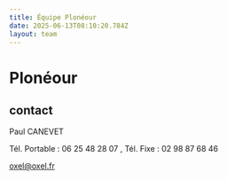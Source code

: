 ```yaml
---
title: Équipe Plonéour 
date: 2025-06-13T08:10:20.784Z
layout: team
---
```


# Plonéour 



## contact 

Paul CANEVET

Tél. Portable : 06 25 48 28 07 , Tél. Fixe : 02 98 87 68 46

oxel@oxel.fr

